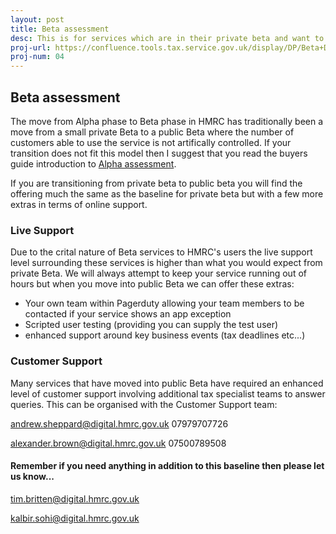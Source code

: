```yaml
---
layout: post
title: Beta assessment
desc: This is for services which are in their private beta and want to move into public beta.
proj-url: https://confluence.tools.tax.service.gov.uk/display/DP/Beta+Development
proj-num: 04
---
```




## Beta assessment

The move from Alpha phase to Beta phase in HMRC has traditionally been a move from a small private Beta to a public Beta where the number of customers able to use the service is not artifically controlled. If your transition does not fit this model then I suggest that you read the buyers guide introduction to [Alpha assessment][alpha assessment]. 

If you are transitioning from private beta to public beta you will find the offering much the same as the baseline for private beta but with a few more extras in terms of online support. 

### Live Support

Due to the crital nature of Beta services to HMRC's users the live support level surrounding these services is higher than what you would expect from private Beta. We will always attempt to keep your service running out of hours but when you move into public Beta we can offer these extras: 
* Your own team within Pagerduty allowing your team members to be contacted if your service shows an app exception
* Scripted user testing (providing you can supply the test user)
* enhanced support around key business events (tax deadlines etc...)

### Customer Support

Many services that have moved into public Beta have required an enhanced level of customer support involving additional tax specialist teams to answer queries. This can be organised with the Customer Support team: 

  <andrew.sheppard@digital.hmrc.gov.uk> 07979707726

  <alexander.brown@digital.hmrc.gov.uk> 07500789508

#### Remember if you need anything in addition to this baseline then please let us know...
<tim.britten@digital.hmrc.gov.uk>

<kalbir.sohi@digital.hmrc.gov.uk>









[alpha assessment]:			/buyers-guide2/Alpha%20assessment/